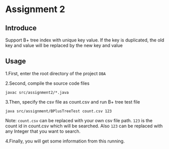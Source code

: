 # Assignment 2
## Introduce
Support B+ tree index with unique key value. 
If the key is duplicated, the old key and value will be replaced by the new key and value

## Usage
1.First, enter the root directory of the project `DBA`

2.Second, compile the source code files

`javac src/assignment2/*.java`

3.Then, specify the csv file as count.csv and run B+ tree test file

`java src/assignment/BPlusTreeTest count.csv 123`

Note: `count.csv` can be replaced with your own csv file path.  `123` is the count id in count.csv which will be searched. Also `123` can be replaced with any Integer that you want to search.

4.Finally, you will get some information from this running.